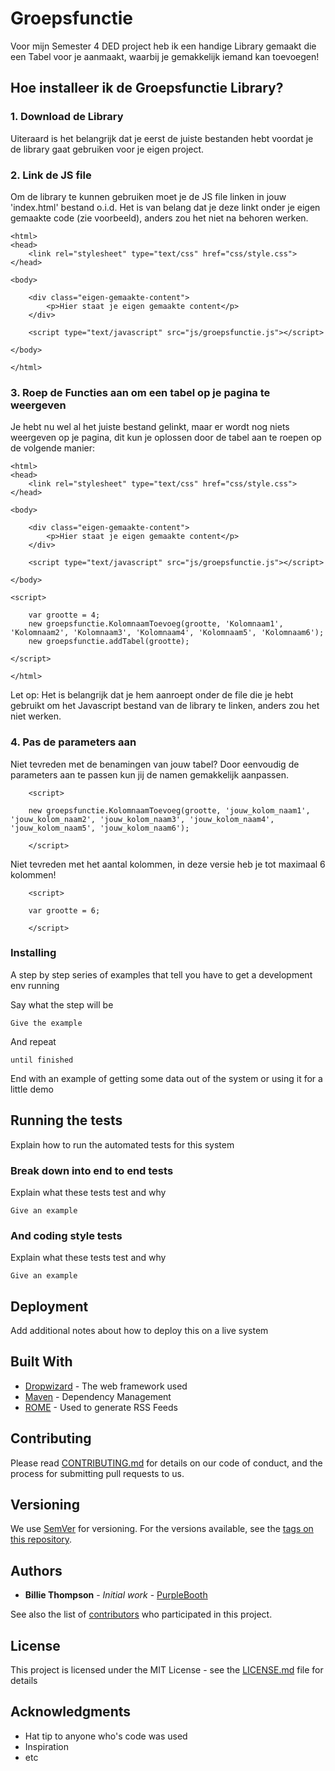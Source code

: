 # Groepsfunctie

Voor mijn Semester 4 DED project heb ik een handige Library gemaakt die een Tabel voor je aanmaakt, waarbij je gemakkelijk iemand kan toevoegen!

## Hoe installeer ik de Groepsfunctie Library?


### 1. Download de Library

Uiteraard is het belangrijk dat je eerst de juiste bestanden hebt voordat je de library gaat gebruiken voor je eigen project.

### 2. Link de JS file

Om de library te kunnen gebruiken moet je de JS file linken in jouw 'index.html' bestand o.i.d. Het is van belang dat je deze linkt onder je eigen gemaakte code (zie voorbeeld), anders zou het niet na behoren werken.

```
<html>
<head>
    <link rel="stylesheet" type="text/css" href="css/style.css">
</head>

<body>

    <div class="eigen-gemaakte-content">
        <p>Hier staat je eigen gemaakte content</p>
    </div>
    
    <script type="text/javascript" src="js/groepsfunctie.js"></script>

</body>

</html>
```

### 3. Roep de Functies aan om een tabel op je pagina te weergeven

Je hebt nu wel al het juiste bestand gelinkt, maar er wordt nog niets weergeven op je pagina, dit kun je oplossen door de tabel aan te roepen op de volgende manier:

```
<html>
<head>
    <link rel="stylesheet" type="text/css" href="css/style.css">
</head>

<body>

    <div class="eigen-gemaakte-content">
        <p>Hier staat je eigen gemaakte content</p>
    </div>
    
    <script type="text/javascript" src="js/groepsfunctie.js"></script>

</body>

<script> 

    var grootte = 4;
    new groepsfunctie.KolomnaamToevoeg(grootte, 'Kolomnaam1', 'Kolomnaam2', 'Kolomnaam3', 'Kolomnaam4', 'Kolomnaam5', 'Kolomnaam6');
    new groepsfunctie.addTabel(grootte);
    
</script>

</html>
```

Let op: Het is belangrijk dat je hem aanroept onder de file die je hebt gebruikt om het Javascript bestand van de library te linken, anders zou het niet werken.

### 4. Pas de parameters aan

Niet tevreden met de benamingen van jouw tabel? Door eenvoudig de parameters aan te passen kun jij de namen gemakkelijk aanpassen.

```
    <script> 
    
    new groepsfunctie.KolomnaamToevoeg(grootte, 'jouw_kolom_naam1', 'jouw_kolom_naam2', 'jouw_kolom_naam3', 'jouw_kolom_naam4', 'jouw_kolom_naam5', 'jouw_kolom_naam6');
    
    </script> 
```

Niet tevreden met het aantal kolommen, in deze versie heb je tot maximaal 6 kolommen!

```
    <script> 
    
    var grootte = 6;
    
    </script> 
```

### Installing

A step by step series of examples that tell you have to get a development env running

Say what the step will be

```
Give the example
```

And repeat

```
until finished
```

End with an example of getting some data out of the system or using it for a little demo

## Running the tests

Explain how to run the automated tests for this system

### Break down into end to end tests

Explain what these tests test and why

```
Give an example
```

### And coding style tests

Explain what these tests test and why

```
Give an example
```

## Deployment

Add additional notes about how to deploy this on a live system

## Built With

* [Dropwizard](http://www.dropwizard.io/1.0.2/docs/) - The web framework used
* [Maven](https://maven.apache.org/) - Dependency Management
* [ROME](https://rometools.github.io/rome/) - Used to generate RSS Feeds

## Contributing

Please read [CONTRIBUTING.md](https://gist.github.com/PurpleBooth/b24679402957c63ec426) for details on our code of conduct, and the process for submitting pull requests to us.

## Versioning

We use [SemVer](http://semver.org/) for versioning. For the versions available, see the [tags on this repository](https://github.com/your/project/tags). 

## Authors

* **Billie Thompson** - *Initial work* - [PurpleBooth](https://github.com/PurpleBooth)

See also the list of [contributors](https://github.com/your/project/contributors) who participated in this project.

## License

This project is licensed under the MIT License - see the [LICENSE.md](LICENSE.md) file for details

## Acknowledgments

* Hat tip to anyone who's code was used
* Inspiration
* etc

